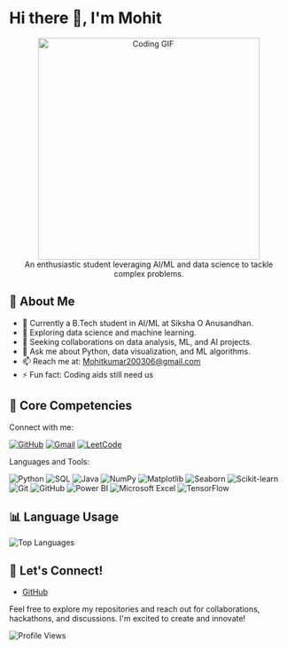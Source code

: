 # Hi there 👋, I'm Mohit

<div align="center">
  <img src="https://user-images.githubusercontent.com/74038190/212749447-bfb7e725-6987-49d9-ae85-2015e3e7cc41.gif" width="400" alt="Coding GIF"/>
</div>

<div align="center">
  An enthusiastic student leveraging AI/ML and data science to tackle complex problems.
</div>

## 🚀 About Me

-   🔭 Currently a B.Tech student in AI/ML at Siksha O Anusandhan.
-   🌱 Exploring data science and machine learning.
-   👯 Seeking collaborations on data analysis, ML, and AI projects.
-   💬 Ask me about Python, data visualization, and ML algorithms.
-   📫 Reach me at: Mohitkumar200306@gmail.com
-   ⚡ Fun fact: Coding aids still need us

## 💼 Core Competencies

Connect with me:

[![GitHub](https://img.shields.io/badge/GitHub-m0h1tkumar-black?style=flat-square&logo=github)](https://github.com/m0h1tkumar)
[![Gmail](https://img.shields.io/badge/Gmail-Mohitkumar200306@gmail.com-red?style=flat-square&logo=gmail)](mailto:Mohitkumar200306@gmail.com)
[![LeetCode](https://img.shields.io/badge/LeetCode-M0h1tkumar-yellow?style=flat-square&logo=leetcode&logoColor=black)](https://leetcode.com/u/M0h1tkumar/)

Languages and Tools:

![Python](https://img.shields.io/badge/Python-3776AB?style=flat-square&logo=python&logoColor=white)
![SQL](https://img.shields.io/badge/SQL-4479A1?style=flat-square&logo=postgresql&logoColor=white)
![Java](https://img.shields.io/badge/Java-007396?style=flat-square&logo=java&logoColor=white)
![NumPy](https://img.shields.io/badge/NumPy-013243?style=flat-square&logo=numpy&logoColor=white)
![Matplotlib](https://img.shields.io/badge/Matplotlib-38B0DE?style=flat-square&logo=Matplotlib&logoColor=white)
![Seaborn](https://img.shields.io/badge/Seaborn-4CB391?style=flat-square&logo=Seaborn&logoColor=white)
![Scikit-learn](https://img.shields.io/badge/Scikit--learn-F7931E?style=flat-square&logo=scikit-learn&logoColor=white)
![Git](https://img.shields.io/badge/Git-F05032?style=flat-square&logo=git&logoColor=white)
![GitHub](https://img.shields.io/badge/GitHub-181717?style=flat-square&logo=github&logoColor=white)
![Power BI](https://img.shields.io/badge/Power_BI-F2C811?style=flat-square&logo=powerbi&logoColor=white)
![Microsoft Excel](https://img.shields.io/badge/Microsoft_Excel-217346?style=flat-square&logo=microsoft-excel&logoColor=white)
![TensorFlow](https://img.shields.io/badge/TensorFlow-FF6F00?style=flat-square&logo=tensorflow&logoColor=white)

## 📊 Language Usage

![Top Languages](https://github-readme-stats.vercel.app/api/top-langs/?username=m0h1tkumar&layout=compact)

## 🤝 Let's Connect!

-   [GitHub](https://github.com/m0h1tkumar)

Feel free to explore my repositories and reach out for collaborations, hackathons, and discussions. I'm excited to create and innovate!

![Profile Views](http://komarev.com/ghpvc/?username=m0h1tkumar&label=Profile%20views&color=0e75b6&style=flat)
